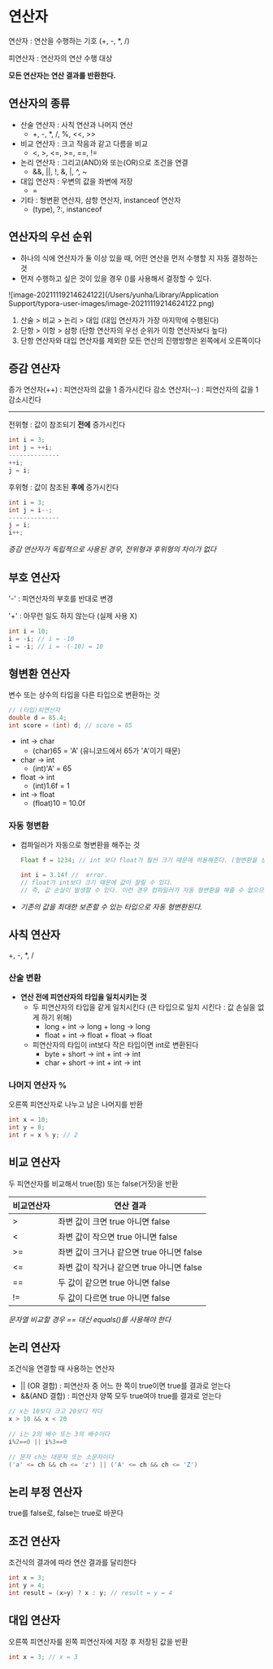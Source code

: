 # 연산자

연산자 : 연산을 수행하는 기호 (+, -, *, /)

피연산자 : 연산자의 연산 수행 대상

**모든 연산자는 연산 결과를 반환한다.**



## 연산자의 종류

- 산술 연산자 : 사칙 연산과 나머지 연산
  - +, -, *, /, %, <<, >>
- 비교 연산자 : 크고 작음과 같고 다름을 비교
  - <, >, <=, >=, ==, !=
- 논리 연산자 : 그리고(AND)와 또는(OR)으로 조건을 연결
  - &&, ||, !, &, |, ^, ~
- 대입 연산자 : 우변의 값을 좌변에 저장
  - =
- 기타 : 형변환 연산자, 삼항 연산자, instanceof 연산자
  - (type), ?:, instanceof



## 연산자의 우선 순위

- 하나의 식에 연산자가 둘 이상 있을 때, 어떤 연산을 먼저 수행할 지 자동 결정하는 것
- 먼저 수행하고 싶은 것이 있을 경우 ()를 사용해서 결정할 수 있다.

![image-20211119214624122](/Users/yunha/Library/Application Support/typora-user-images/image-20211119214624122.png)

1. 산술 > 비교 > 논리 > 대입 (대입 연산자가 가장 마지막에 수행된다)
2. 단항 > 이항 > 삼항 (단항 연산자의 우선 순위가 이항 연산자보다 높다)
3. 단항 연산자와 대입 연산자를 제외한 모든 연산의 진행방향은 왼쪽에서 오른쪽이다



## 증감 연산자

증가 연산자(++) : 피연산자의 값을 1 증가시킨다
감소 연산자(--) : 피연산자의 값을 1 감소시킨다

---

전위형 : 값이 참조되기 **전에** 증가시킨다

```java
int i = 3;
int j = ++i;
--------------
++i;
j = i;
```

후위형 : 값이 참조된 **후에** 증가시킨다

```java
int i = 3;
int j = i--;
--------------
j = i;
i++;
```



*증감 연산자가 독립젹으로 사용된 경우, 전위형과 후위형의 차이가 없다*



## 부호 연산자

'-' : 피연산자의 부호를 반대로 변경

'+' : 아무런 일도 하지 않는다 (실제 사용 X)

```java
int i = 10;
i = -i; // i = -10
i = -i; // i = -(-10) = 10
```



## 형변환 연산자

변수 또는 상수의 타입을 다른 타입으로 변환하는 것

```java
// (타입)피연산자
double d = 85.4;
int score = (int) d; // score = 85
```

- int -> char
  - (char)65 = 'A' (유니코드에서 65가 'A'이기 때문)
- char -> int
  - (int)'A' = 65
- float -> int
  - (int)1.6f = 1
- int -> float
  - (float)10 = 10.0f



### 자동 형변환

- 컴파일러가 자동으로 형변환을 해주는 것

  ```java
  Float f = 1234; // int 보다 float가 훨씬 크기 때문에 허용해준다. (형변환을 생략하여 사용)
  
  int i = 3.14f //  error. 
  // float가 int보다 크기 때문에 값이 잘릴 수 있다. 
  // 즉, 값 손실이 발생할 수 있다. 이런 경우 컴파일러가 자동 형변환을 해줄 수 없으므로 수동으로 형변환을 해줘야 한다.
  ```

- *기존의 값을 최대한 보존할 수 있는 타입으로 자동 형변환된다.*



## 사칙 연산자

+, -, *, /

### 산술 변환

- **연산 전에 피연산자의 타입을 일치시키는 것**
  - 두 피연산자의 타입을 같게 일치시킨다 (큰 타입으로 일치 시킨다 : 값 손실을 없게 하기 위해)
    - long + int -> long + long -> long
    - float + int -> float + float -> float
  - 피연산자의 타입이 int보다 작은 타입이면 int로 변환된다
    - byte + short -> int + int -> int
    - char + short -> int + int -> int



### 나머지 연산자 %

오른쪽 피연산자로 나누고 남은 나머지를 반환

```java
int x = 10;
int y = 8;
int r = x % y; // 2
```



## 비교 연산자

두 피연산자를 비교해서 true(참) 또는 false(거짓)을 반환

| 비교연산자 | 연산 결과                                 |
| ---------- | ----------------------------------------- |
| >          | 좌변 값이 크면 true 아니면 false          |
| <          | 좌변 값이 작으면 true 아니면 false        |
| >=         | 좌변 값이 크거나 같으면 true 아니면 false |
| <=         | 좌변 값이 작거나 같으면 true 아니면 false |
| ==         | 두 값이 같으면 true 아니면 false          |
| !=         | 두 값이 다르면 true 아니면 false          |

*문자열 비교할 경우 == 대신 equals()를 사용해야 한다*



## 논리 연산자

조건식을 연결할 때 사용하는 연산자

- || (OR 결합) : 피연산자 중 어느 한 쪽이 true이면 true를 결과로 얻는다
-  &&(AND 결합) : 피연산자 양쪽 모두 true여야 true를 결과로 얻는다

```java
// x는 10보다 크고 20보다 작다
x > 10 && x < 20
  
// i는 2의 배수 또는 3의 배수이다
i%2==0 || i%3==0
  
// 문자 ch는 대문자 또는 소문자이다
('a' <= ch && ch <= 'z') || ('A' <= ch && ch <= 'Z')
```



## 논리 부정 연산자

true를 false로, false는 true로 바꾼다



## 조건 연산자

조건식의 결과에 따라 연산 결과를 달리한다

```java
int x = 3;
int y = 4;
int result = (x>y) ? x : y; // result = y = 4
```



## 대입 연산자

오른쪽 피연산자를 왼쪽 피연산자에 저장 후 저장된 값을 반환

```java
int x = 3; // x = 3
```

